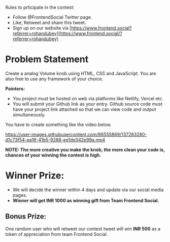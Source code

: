 Rules to prticipate in the contest:

- Follow @FrontendSocial Twitter page.
- Like, Retweet and share this tweet.
- Sign up on our website via [https://www.frontend.social?referrer=rohandubey](https://www.frontend.social/?referrer=rohandubey)

# Problem Statement

Create a analog Volume knob using HTML, CSS and JavaScript. You are also free to use any framework of your choice. 

**Pointers:**

- You project must be hosted on web via platforms like Netlify, Vercel etc.
- You will submit your Github link as your entry. Github source code must have your project link attached so that we can view code and output simultaneously.

You have to create something like the video below. 



https://user-images.githubusercontent.com/86555869/137283280-d1c73f54-ea16-41b5-9288-ee1de342e99a.mp4



**NOTE: The more creative you make the knob, the more clean your code is, chances of your winning the contest is high.** 

# **Winner Prize:**

- We will decide the winner within 4 days and update via our social media pages.
- **Winner will get INR 1000 as winning gift from Team Frontend Social.**

## Bonus Prize:

One random user who will retweet our contest tweet will win **INR 500** as a token of appreciation from team Frontend Social.
